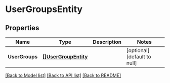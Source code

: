 # UserGroupsEntity

## Properties
Name | Type | Description | Notes
------------ | ------------- | ------------- | -------------
**UserGroups** | [**[]UserGroupEntity**](UserGroupEntity.md) |  | [optional] [default to null]

[[Back to Model list]](../pkg/nifi/README.md#documentation-for-models) [[Back to API list]](../pkg/nifi/README.md#documentation-for-api-endpoints) [[Back to README]](../pkg/nifi/README.md)


